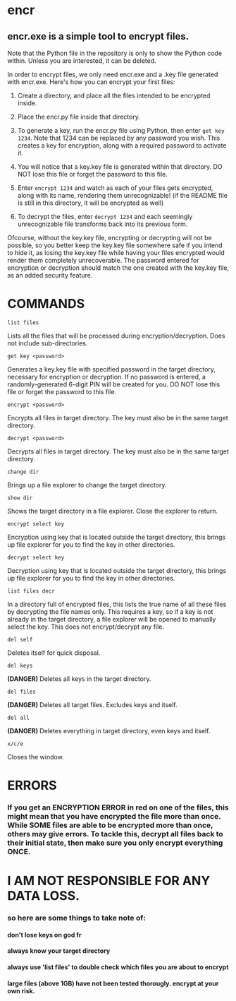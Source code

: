 # encr
## encr.exe is a simple tool to encrypt files.
Note that the Python file in the repository is only to show the Python code within. Unless you are interested, it can be deleted.

In order to encrypt files, we only need encr.exe and a .key file generated with encr.exe.
Here's how you can encrypt your first files:

1) Create a directory, and place all the files intended to be encrypted inside.

2) Place the encr.py file inside that directory.

3) To generate a key, run the encr.py file using Python, then enter `get key 1234`. Note that 1234 can be replaced by any password you wish. This creates a key for encryption, along with a required password to activate it.

4) You will notice that a key.key file is generated within that directory. DO NOT lose this file or forget the password to this file.

5) Enter `encrypt 1234` and watch as each of your files gets encrypted, along with its name, rendering them unrecognizable! (if the README file is still in this directory, it will be encrypted as well)

6) To decrypt the files, enter `decrypt 1234` and each seemingly unrecognizable file transforms back into its previous form.

Ofcourse, without the key.key file, encrypting or decrypting will not be possible, so you better keep the key.key file somewhere safe if you intend to hide it, as losing the key.key file while having your files encrypted would render them completely unrecoverable. The password entered for encryption or decryption should match the one created with the key.key file, as an added security feature.

# COMMANDS
``` 
list files
```
Lists all the files that will be processed during encryption/decryption. Does not include sub-directories.
```
get key <password>
```
Generates a key.key file with specified password in the target directory, necessary for encryption or decryption. If no password is entered, a randomly-generated 6-digit PIN will be created for you. DO NOT lose this file or forget the password to this file.
```
encrypt <password>
```
Encrypts all files in target directory. The key must also be in the same target directory.
```
decrypt <password>
```
Decrypts all files in target directory. The key must also be in the same target directory.
```
change dir
```
Brings up a file explorer to change the target directory.
```
show dir
```
Shows the target directory in a file explorer. Close the explorer to return.
```
encrypt select key
```
Encryption using key that is located outside the target directory, this brings up file explorer for you to find the key in other directories.
```
decrypt select key
```
Decryption using key that is located outside the target directory, this brings up file explorer for you to find the key in other directories.
``` 
list files decr
```
In a directory full of encrypted files, this lists the true name of all these files by decrypting the file names only. This requires a key, so if a key is not already in the target directory, a file explorer will be opened to manually select the key. This does not encrypt/decrypt any file.
```
del self
```
Deletes itself for quick disposal.
```
del keys
```
**(DANGER)** Deletes all keys in the target directory.
```
del files
```
**(DANGER)** Deletes all target files. Excludes keys and itself.
```
del all
```
**(DANGER)** Deletes everything in target directory, even keys and itself.
```
x/c/e
```
Closes the window.

# ERRORS
### If you get an ENCRYPTION ERROR in red on one of the files, this might mean that you have encrypted the file more than once. While SOME files are able to be encrypted more than once, others may give errors. To tackle this, decrypt all files back to their initial state, then make sure you only encrypt everything ONCE.

# I AM NOT RESPONSIBLE FOR ANY DATA LOSS.
### so here are some things to take note of:
#### don't lose keys on god fr
#### always know your target directory
#### always use 'list files' to double check which files you are about to encrypt
#### large files (above 1GB) have not been tested thorougly. encrypt at your own risk.
